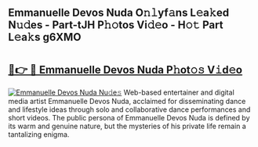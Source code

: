 ## Emmanuelle Devos Nuda O𝚗𝚕yf𝚊ns L𝚎a𝚔ed N𝚞𝚍es - Part-tJH P𝚑𝚘tos Vi𝚍𝚎o - H𝚘𝚝 Part L𝚎a𝚔s g6XMO

# <h2><a href="http://kf03m2.oniu.top/?m=Emmanuelle+Devos+Nuda">🔗👉 🔴 Emmanuelle Devos Nuda P𝚑ot𝚘𝚜 V𝚒d𝚎o</a></h2>

[![Emmanuelle Devos Nuda Nu𝚍e𝚜](https://i.imgur.com/0qMVB7G.gif)](http://kf03m2.oniu.top/?m=Emmanuelle+Devos+Nuda)
Web-based entertainer and digital media artist Emmanuelle Devos Nuda, acclaimed for disseminating dance and lifestyle ideas through solo and collaborative dance performances and short videos. The public persona of Emmanuelle Devos Nuda is defined by its warm and genuine nature, but the mysteries of his private life remain a tantalizing enigma.  

